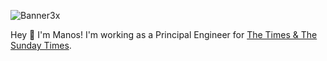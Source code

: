 ![Banner3x](https://svgshare.com/i/MpE.svg)

<p align="center">
  
Hey 👋 I'm Manos!
I'm working as a Principal Engineer for <a href="https://www.thetimes.co.uk/" target="_blank">The Times & The Sunday Times</a>.

</p>
